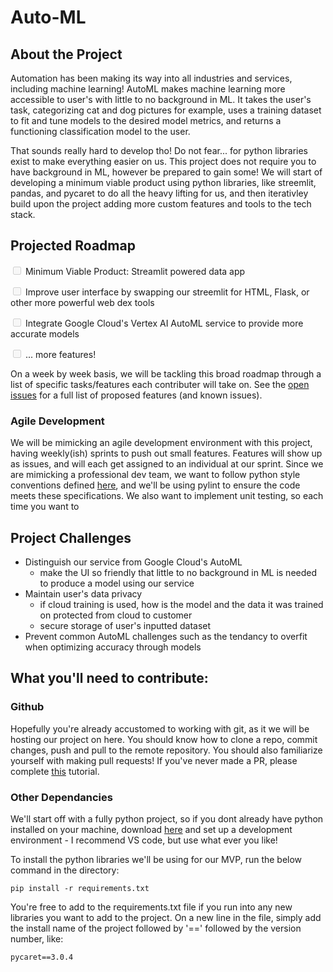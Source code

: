 # Auto-ML

## About the Project
<!-- TODO: insert screenshot of application page-->
Automation has been making its way into all industries and services, including machine learning! AutoML makes machine learning more accessible to user's with little to no background in ML. It takes the user's task, categorizing cat and dog pictures for example, uses a training dataset to fit and tune models to the desired model metrics, and returns a functioning classification model to the user. 

That sounds really hard to develop tho! Do not fear... for python libraries exist to make everything easier on us. This project does not require you to have background in ML, however be prepared to gain some! We will start of developing a minimum viable product using python libraries, like streemlit, pandas, and pycaret to do all the heavy lifting for us, and then iterativley build upon the project adding more custom features and tools to the tech stack. 


## Projected Roadmap
<input type="checkbox" disabled /> Minimum Viable Product: Streamlit powered data app

<input type="checkbox" disabled /> Improve user interface by swapping our streemlit for HTML, Flask, or other more powerful web dex tools

<input type="checkbox" disabled /> Integrate Google Cloud's Vertex AI AutoML service to provide more accurate models

<input type="checkbox" disabled /> ... more features! 

On a week by week basis, we will be tackling this broad roadmap through a list of specific tasks/features each contributer will take on. See the [open issues](https://github.com/DSC-McMaster-U/Auto-ML/issues) for a full list of proposed features (and known issues).

### Agile Development
We will be mimicking an agile development environment with this project, having weekly(ish) sprints to push out small features. Features will show up as issues, and will each get assigned to an individual at our sprint. Since we are mimicking a professional dev team, we want to follow python style conventions defined [here](https://peps.python.org/pep-0008/), and we'll be using pylint to ensure the code meets these specifications. We also want to implement unit testing, so each time you want to 

## Project Challenges 
- Distinguish our service from Google Cloud's AutoML
    - make the UI so friendly that little to no background in ML is needed to produce a model using our service
- Maintain user's data privacy 
    - if cloud training is used, how is the model and the data it was trained on  protected from cloud to customer
    - secure storage of user's inputted dataset
- Prevent common AutoML challenges such as the tendancy to overfit when optimizing accuracy through models

## What you'll need to contribute:

### Github
Hopefully you're already accustomed to working with git, as it we will be hosting our project on here. You should know how to clone a repo, commit changes, push and pull to the remote repository. You should also familiarize yourself with making pull requests! If you've never made a PR, please complete [this](https://github.com/firstcontributions/first-contributions) tutorial. 

### Other Dependancies
We'll start off with a fully python project, so if you dont already have python installed on your machine, download [here](https://www.python.org/downloads/) and set up a development environment - I recommend VS code, but use what ever you like!

To install the python libraries we'll be using for our MVP, run the below command in the directory:

`pip install -r requirements.txt`

You're free to add to the requirements.txt file if you run into any new libraries you want to add to the project. On a new line in the file, simply add the install name of the project followed by '==' followed by the version number, like: 

`pycaret==3.0.4` 

